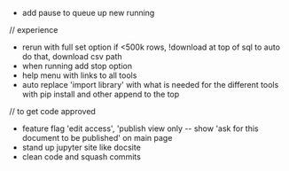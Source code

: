 

- add pause to queue up new running


// experience
- rerun with full set option if <500k rows, !download at top of sql to auto do that, download csv path
- when running add stop option
- help menu with links to all tools
- auto replace 'import library' with what is needed for the different tools with pip install and other append to the top

// to get code approved
- feature flag 'edit access', 'publish view only -- show 'ask for this document to be published' on main page
- stand up jupyter site like docsite
- clean code and squash commits
